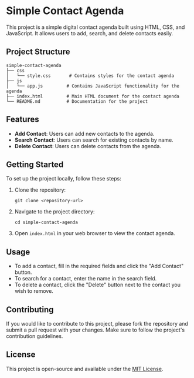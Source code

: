 # Simple Contact Agenda

This project is a simple digital contact agenda built using HTML, CSS, and JavaScript. It allows users to add, search, and delete contacts easily.

## Project Structure

```
simple-contact-agenda
├── css
│   └── style.css       # Contains styles for the contact agenda
├── js
│   └── app.js         # Contains JavaScript functionality for the agenda
├── index.html         # Main HTML document for the contact agenda
└── README.md          # Documentation for the project
```

## Features

- **Add Contact**: Users can add new contacts to the agenda.
- **Search Contact**: Users can search for existing contacts by name.
- **Delete Contact**: Users can delete contacts from the agenda.

## Getting Started

To set up the project locally, follow these steps:

1. Clone the repository:
   ```
   git clone <repository-url>
   ```

2. Navigate to the project directory:
   ```
   cd simple-contact-agenda
   ```

3. Open `index.html` in your web browser to view the contact agenda.

## Usage

- To add a contact, fill in the required fields and click the "Add Contact" button.
- To search for a contact, enter the name in the search field.
- To delete a contact, click the "Delete" button next to the contact you wish to remove.

## Contributing

If you would like to contribute to this project, please fork the repository and submit a pull request with your changes. Make sure to follow the project's contribution guidelines.

## License

This project is open-source and available under the [MIT License](LICENSE).